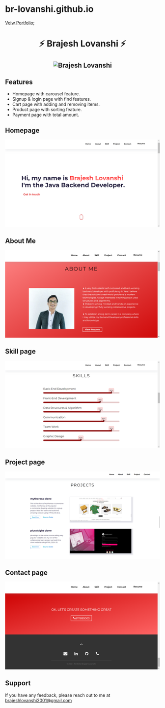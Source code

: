 # br-lovanshi.github.io
[Veiw Portfolio](https://br-lovanshi.github.io/);

<h1 align="center"> ⚡️ Brajesh Lovanshi ⚡️</h1>

<h2 align="center">
  <img src="assets/protfolio.gif" alt="Brajesh Lovanshi" width="1905px" />
</h2>

## Features

- Homepage with carousel feature.
- Signup & login page with find features.
- Cart page with adding and removing items.
- Product page with sorting feature.
- Payment page with total amount.
## Homepage

![App Screenshot](./assets/Screenshot%20(1607).png)

## About Me 

![App Screenshot](./assets/Screenshot%20(1608).png)

## Skill page

![App Screenshot](./assets/Screenshot%20(1610).png)

## Project page

![App Screenshot](./assets/Screenshot%20(1611).png)


## Contact page

![App Screenshot](./assets/Screenshot%20(1720).png)



## Support

If you have any feedback, please reach out to me at brajeshlovanshi2001@gmail.com




